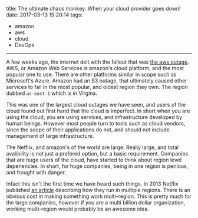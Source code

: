 title: The ultimate chaos monkey. When your cloud provider goes down!
date: 2017-03-13 15:20:14
tags:
- amazon
- aws
- cloud
- DevOps
---

A few weeks ago, the internet delt with the fallout that was [the aws outage](https://techcrunch.com/2017/02/28/amazon-aws-s3-outage-is-breaking-things-for-a-lot-of-websites-and-apps/). AWS, or Amazon Web Services is amazon's cloud platform, and the most popular one to use. There are other platforms similar in scope such as Microsoft's Azure. Amazon had an S3 outage, that ultimately caused other services to fail in the most popular, and oldest region they own. The region dubbed `us-east-1` which is in Virgina.

This was one of the largest cloud outages we have seen, and users of the cloud found out first hand that the cloud is imperfect. In short when you are using the cloud, you are using services, and infrastructure developed by human beings. However most people turn to tools such as cloud vendors, since the scope of their applications do not, and should not include management of large infrastructure. 

The Netflix, and amazon's of the world are large. Really large, and total avalibility is not just a prefered option, but a basic requirement. Companies that are huge users of the cloud, have started to think about region level depenencies. In short, for huge companies, being in one region is perilous, and frought with danger. 

Infact this isn't the first time we have heard such things. In 2013 Netflix published [an article](http://techblog.netflix.com/2013/05/denominating-multi-region-sites.html) describing how they run in multiple regions. There is an obvious cost in making something work multi-region. This is pretty much for the large companies, however if you are a multi billion dollar organization, working multi-region would probably be an awesome idea.